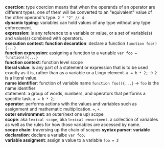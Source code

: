 


**coercion**: type coercion means that when the operands of an operator are different types, one of them will be converted to an "equivalent" value of the other operand's type. `2 * "2" // 4`  
**dynamic typing**: variables can hold values of any type without any type enforcement.  
**expression**:  is any reference to a variable or value, or a set of variable(s) and value(s) combined with operators.  
**execution context**: 
**function decaration**: declare a function `function foo(){...}`   
**function expression**: assigning a function to a variable `var foo = function(){...}`  
**function context**: function level scope  
**literal value**: is any part of a statement or expression that is to be used exactly as it is, rather than as a variable or a Lingo element. `a = b * 2;` -> `2` is a literal value.  
**name identifier**: function of variable name `function foo(){...}` -> `foo` is the name identifier  
statement: a group of words, numbers, and operators that performs a specific task. `a = b * 2;`  
**operator**: performs actions with the values and variables such as assignment and mathematic multiplication. `=`, `+`.  
**outer environmnet**: an outer(next one up) scope  
**scope**: aka `lexical scope`, aka `lexical envoriment`. a collection of variables as well as the rules for how those variables are accessed by name.  
**scope chain**: traversing up the chain of scopes
 **syntax parser**: 
**variable declaration**: declare a varialbe `var foo;`  
**variable assigment**: assign a value to a variable `foo = 2`  
